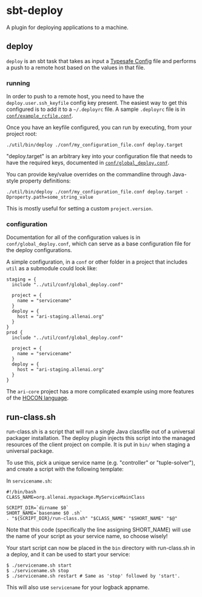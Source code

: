 sbt-deploy
====================

A plugin for deploying applications to a machine.

deploy
------

`deploy` is an sbt task that takes as input a [Typesafe Config](https://github.com/typesafehub/config) file and
performs a push to a remote host based on the values in that file.


### running
In order to push to a remote host, you need to have the `deploy.user.ssh_keyfile` config key present. The easiest way to
get this configured is to add it to a `~/.deployrc` file. A sample `.deployrc` file is in [`conf/example_rcfile.conf`](https://github.com/allenai/util/blob/master/conf/example_rcfile.conf).

Once you have an keyfile configured, you can run by executing, from your project root:

    ./util/bin/deploy ./conf/my_configuration_file.conf deploy.target

"deploy.target" is an arbitrary key into your configuration file that needs to have the required keys, documented in
[`conf/global_deploy.conf`](https://github.com/allenai/util/blob/master/conf/global_deploy.conf).

You can provide key/value overrides on the commandline through Java-style property definitions:

    ./util/bin/deploy ./conf/my_configuration_file.conf deploy.target -Dproperty.path=some_string_value

This is mostly useful for setting a custom `project.version`.

### configuration
Documentation for all of the configuration values is in `conf/global_deploy.conf`, which can serve as a base
configuration file for the deploy configurations.

A simple configuration, in a `conf` or other folder in a project that includes `util` as a submodule could look like:

    staging = {
      include "../util/conf/global_deploy.conf"

      project = {
        name = "servicename"
      }
      deploy = {
        host = "ari-staging.allenai.org"
      }
    }
    prod {
      include "../util/conf/global_deploy.conf"

      project = {
        name = "servicename"
      }
      deploy = {
        host = "ari-staging.allenai.org"
      }
    }

The `ari-core` project has a more complicated example using more features of the [HOCON language](https://github.com/typesafehub/config/blob/master/HOCON.md).

run-class.sh
------------

run-class.sh is a script that will run a single Java classfile out of a
universal packager installation.  The deploy plugin injects this script
into the managed resources of the client project on compile.  It is put in
`bin/` when staging a universal package.

To use this, pick a unique service name (e.g. "controller" or "tuple-solver"),
and create a script with the following template:

In `servicename.sh`:

    #!/bin/bash
    CLASS_NAME=org.allenai.mypackage.MyServiceMainClass

    SCRIPT_DIR=`dirname $0`
    SHORT_NAME=`basename $0 .sh`
    . "${SCRIPT_DIR}/run-class.sh" "$CLASS_NAME" "$SHORT_NAME" "$@"

Note that this code (specifically the line assigning SHORT_NAME) will use the
name of your script as your service name, so choose wisely!

Your start script can now be placed in the `bin` directory with run-class.sh in
a deploy, and it can be used to start your service:

    $ ./servicename.sh start
    $ ./servicename.sh stop
    $ ./servicename.sh restart # Same as 'stop' followed by 'start'.

This will also use `servicename` for your logback appname.
